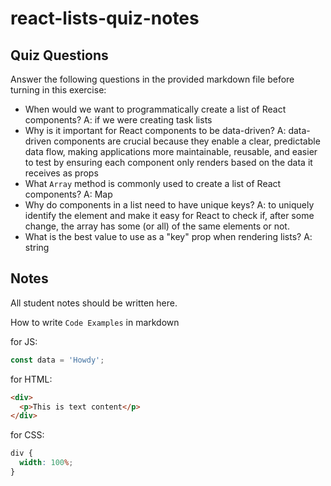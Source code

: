 # react-lists-quiz-notes

## Quiz Questions

Answer the following questions in the provided markdown file before turning in this exercise:

- When would we want to programmatically create a list of React components?
  A: if we were creating task lists
- Why is it important for React components to be data-driven?
  A: data-driven components are crucial because they enable a clear, predictable data flow, making applications more maintainable, reusable, and easier to test by ensuring each component only renders based on the data it receives as props
- What `Array` method is commonly used to create a list of React components?
  A: Map
- Why do components in a list need to have unique keys?
  A: to uniquely identify the element and make it easy for React to check if, after some change, the array has some (or all) of the same elements or not.
- What is the best value to use as a "key" prop when rendering lists?
  A: string

## Notes

All student notes should be written here.

How to write `Code Examples` in markdown

for JS:

```javascript
const data = 'Howdy';
```

for HTML:

```html
<div>
  <p>This is text content</p>
</div>
```

for CSS:

```css
div {
  width: 100%;
}
```
